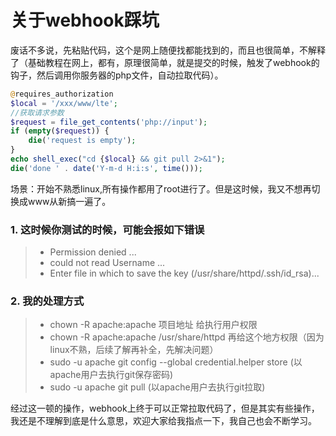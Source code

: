 
# 关于webhook踩坑
废话不多说，先粘贴代码，这个是网上随便找都能找到的，而且也很简单，不解释了（基础教程在网上，都有，原理很简单，就是提交的时候，触发了webhook的钩子，然后调用你服务器的php文件，自动拉取代码）。
```php
@requires_authorization
$local = '/xxx/www/lte'; 
//获取请求参数
$request = file_get_contents('php://input');
if (empty($request)) {
    die('request is empty');
}
echo shell_exec("cd {$local} && git pull 2>&1");
die('done ' . date('Y-m-d H:i:s', time()));
```
场景：开始不熟悉linux,所有操作都用了root进行了。但是这时候，我又不想再切换成www从新搞一遍了。

### 1. 这时候你测试的时候，可能会报如下错误
> * Permission denied ...
> * could not read Username ...
> * Enter file in which to save the key (/usr/share/httpd/.ssh/id_rsa)...

### 2. 我的处理方式
> * chown -R apache:apache 项目地址  给执行用户权限
> * chown -R apache:apache /usr/share/httpd  再给这个地方权限（因为linux不熟，后续了解再补全，先解决问题）
> * sudo -u apache git config --global credential.helper store (以apache用户去执行git保存密码)
> * sudo -u apache git pull (以apache用户去执行git拉取)

经过这一顿的操作，webhook上终于可以正常拉取代码了，但是其实有些操作，我还是不理解到底是什么意思，欢迎大家给我指点一下，我自己也会不断学习。
